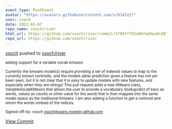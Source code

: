 ```yaml
---
event_type: PushEvent
avatar: "https://avatars.githubusercontent.com/u/814322?"
user: vsoch
date: 2022-03-07
repo_name: vsoch/river
html_url: https://github.com/vsoch/river/commit/5f99fff92a9b7a68ea9c687c6d23441f4c764ddd
repo_url: https://github.com/vsoch/river
---
```


<a href='https://github.com/vsoch' target='_blank'>vsoch</a> pushed to <a href='https://github.com/vsoch/river' target='_blank'>vsoch/river</a>

<small>adding support for a variable vocab kmeans

Currently the kmeans model(s) require providing a set of indexed values to map
to the currently known centroids, and the models allow prediction given a feature
has not yet been seen, but it is not clear that it is easy to update models with new
features, and especially when they are strings! This pull request adds a new KMeans class,
VariableVocabKMeans that allows the user to provide a vocabulary (lookup/dict of keys as
words, values as counts or other value for the word) that is then mapped into the same
model space as the traditional Kmeans. I am also adding a function to get a centroid
and return the words instead of the indices.

Signed-off-by: vsoch <vsoch@users.noreply.github.com></small>

<a href='https://github.com/vsoch/river/commit/5f99fff92a9b7a68ea9c687c6d23441f4c764ddd' target='_blank'>View Commit</a>